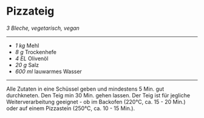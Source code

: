 # Pizzateig

*3 Bleche, vegetarisch, vegan*

---
- *1 kg* Mehl
- *8 g* Trockenhefe
- *4 EL* Olivenöl
- *20 g* Salz
- *600 ml* lauwarmes Wasser
---
Alle Zutaten in eine Schüssel geben und mindestens 5 Min. gut durchkneten. Den Teig min 30 Min. gehen lassen. 
Der Teig ist für jegliche Weiterverarbeitung geeignet - ob im Backofen (220°C, ca. 15 - 20 Min.) oder auf einem Pizzastein (250°C, ca. 10 - 15 Min.).
